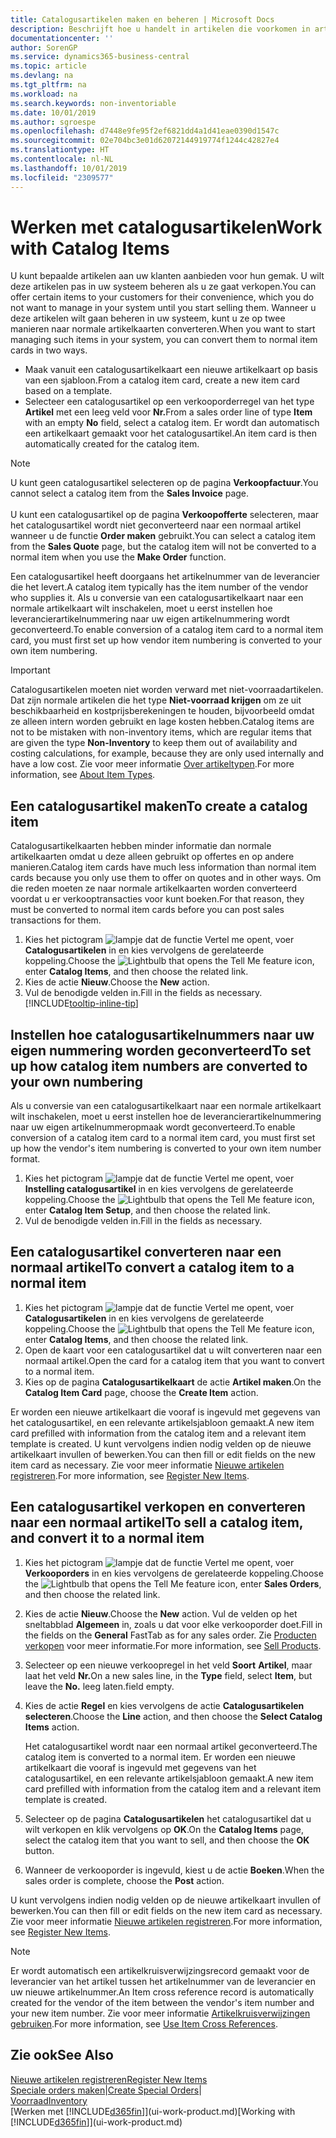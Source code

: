 ```yaml
---
title: Catalogusartikelen maken en beheren | Microsoft Docs
description: Beschrijft hoe u handelt in artikelen die voorkomen in artikellijsten van uw leveranciers, maar niet in uw eigen artikellijsten.
documentationcenter: ''
author: SorenGP
ms.service: dynamics365-business-central
ms.topic: article
ms.devlang: na
ms.tgt_pltfrm: na
ms.workload: na
ms.search.keywords: non-inventoriable
ms.date: 10/01/2019
ms.author: sgroespe
ms.openlocfilehash: d7448e9fe95f2ef6821dd4a1d41eae0390d1547c
ms.sourcegitcommit: 02e704bc3e01d62072144919774f1244c42827e4
ms.translationtype: HT
ms.contentlocale: nl-NL
ms.lasthandoff: 10/01/2019
ms.locfileid: "2309577"
---
```

# <a name="work-with-catalog-items"></a><span data-ttu-id="62287-103">Werken met catalogusartikelen</span><span class="sxs-lookup"><span data-stu-id="62287-103">Work with Catalog Items</span></span>
<span data-ttu-id="62287-104">U kunt bepaalde artikelen aan uw klanten aanbieden voor hun gemak. U wilt deze artikelen pas in uw systeem beheren als u ze gaat verkopen.</span><span class="sxs-lookup"><span data-stu-id="62287-104">You can offer certain items to your customers for their convenience, which you do not want to manage in your system until you start selling them.</span></span> <span data-ttu-id="62287-105">Wanneer u deze artikelen wilt gaan beheren in uw systeem, kunt u ze op twee manieren naar normale artikelkaarten converteren.</span><span class="sxs-lookup"><span data-stu-id="62287-105">When you want to start managing such items in your system, you can convert them to normal item cards in two ways.</span></span>

* <span data-ttu-id="62287-106">Maak vanuit een catalogusartikelkaart een nieuwe artikelkaart op basis van een sjabloon.</span><span class="sxs-lookup"><span data-stu-id="62287-106">From a catalog item card, create a new item card based on a template.</span></span>
* <span data-ttu-id="62287-107">Selecteer een catalogusartikel op een verkooporderregel van het type **Artikel** met een leeg veld voor **Nr.**</span><span class="sxs-lookup"><span data-stu-id="62287-107">From a sales order line of type **Item** with an empty **No** field, select a catalog item.</span></span> <span data-ttu-id="62287-108">Er wordt dan automatisch een artikelkaart gemaakt voor het catalogusartikel.</span><span class="sxs-lookup"><span data-stu-id="62287-108">An item card is then automatically created for the catalog item.</span></span>

> [!NOTE]  
> <span data-ttu-id="62287-109">U kunt geen catalogusartikel selecteren op de pagina **Verkoopfactuur**.</span><span class="sxs-lookup"><span data-stu-id="62287-109">You cannot select a catalog item from the **Sales Invoice** page.</span></span><br /><br />
> <span data-ttu-id="62287-110">U kunt een catalogusartikel op de pagina **Verkoopofferte** selecteren, maar het catalogusartikel wordt niet geconverteerd naar een normaal artikel wanneer u de functie **Order maken** gebruikt.</span><span class="sxs-lookup"><span data-stu-id="62287-110">You can select a catalog item from the **Sales Quote** page, but the catalog item will not be converted to a normal item when you use the **Make Order** function.</span></span>

<span data-ttu-id="62287-111">Een catalogusartikel heeft doorgaans het artikelnummer van de leverancier die het levert.</span><span class="sxs-lookup"><span data-stu-id="62287-111">A catalog item typically has the item number of the vendor who supplies it.</span></span> <span data-ttu-id="62287-112">Als u conversie van een catalogusartikelkaart naar een normale artikelkaart wilt inschakelen, moet u eerst instellen hoe leverancierartikelnummering naar uw eigen artikelnummering wordt geconverteerd.</span><span class="sxs-lookup"><span data-stu-id="62287-112">To enable conversion of a catalog item card to a normal item card, you must first set up how vendor item numbering is converted to your own item numbering.</span></span>   

> [!Important]
> <span data-ttu-id="62287-113">Catalogusartikelen moeten niet worden verward met niet-voorraadartikelen. Dat zijn normale artikelen die het type **Niet-voorraad krijgen** om ze uit beschikbaarheid en kostprijsberekeningen te houden, bijvoorbeeld omdat ze alleen intern worden gebruikt en lage kosten hebben.</span><span class="sxs-lookup"><span data-stu-id="62287-113">Catalog items are not to be mistaken with non-inventory items, which are regular items that are given the type **Non-Inventory** to keep them out of availability and costing calculations, for example, because they are only used internally and have a low cost.</span></span> <span data-ttu-id="62287-114">Zie voor meer informatie [Over artikeltypen](inventory-about-item-types.md).</span><span class="sxs-lookup"><span data-stu-id="62287-114">For more information, see [About Item Types](inventory-about-item-types.md).</span></span>

## <a name="to-create-a-catalog-item"></a><span data-ttu-id="62287-115">Een catalogusartikel maken</span><span class="sxs-lookup"><span data-stu-id="62287-115">To create a catalog item</span></span>
<span data-ttu-id="62287-116">Catalogusartikelkaarten hebben minder informatie dan normale artikelkaarten omdat u deze alleen gebruikt op offertes en op andere manieren.</span><span class="sxs-lookup"><span data-stu-id="62287-116">Catalog item cards have much less information than normal item cards because you only use them to offer on quotes and in other ways.</span></span> <span data-ttu-id="62287-117">Om die reden moeten ze naar normale artikelkaarten worden converteerd voordat u er verkooptransacties voor kunt boeken.</span><span class="sxs-lookup"><span data-stu-id="62287-117">For that reason, they must be converted to normal item cards before you can post sales transactions for them.</span></span>

1. <span data-ttu-id="62287-118">Kies het pictogram ![lampje dat de functie Vertel me opent](media/ui-search/search_small.png "Vertel me wat u wilt doen"), voer **Catalogusartikelen** in en kies vervolgens de gerelateerde koppeling.</span><span class="sxs-lookup"><span data-stu-id="62287-118">Choose the ![Lightbulb that opens the Tell Me feature](media/ui-search/search_small.png "Tell me what you want to do") icon, enter **Catalog Items**, and then choose the related link.</span></span>
2. <span data-ttu-id="62287-119">Kies de actie **Nieuw**.</span><span class="sxs-lookup"><span data-stu-id="62287-119">Choose the **New** action.</span></span>
3. <span data-ttu-id="62287-120">Vul de benodigde velden in.</span><span class="sxs-lookup"><span data-stu-id="62287-120">Fill in the fields as necessary.</span></span> [!INCLUDE[tooltip-inline-tip](includes/tooltip-inline-tip_md.md)]

## <a name="to-set-up-how-catalog-item-numbers-are-converted-to-your-own-numbering"></a><span data-ttu-id="62287-121">Instellen hoe catalogusartikelnummers naar uw eigen nummering worden geconverteerd</span><span class="sxs-lookup"><span data-stu-id="62287-121">To set up how catalog item numbers are converted to your own numbering</span></span>
<span data-ttu-id="62287-122">Als u conversie van een catalogusartikelkaart naar een normale artikelkaart wilt inschakelen, moet u eerst instellen hoe de leverancierartikelnummering naar uw eigen artikelnummeropmaak wordt geconverteerd.</span><span class="sxs-lookup"><span data-stu-id="62287-122">To enable conversion of a catalog item card to a normal item card, you must first set up how the vendor's item numbering is converted to your own item number format.</span></span>

1. <span data-ttu-id="62287-123">Kies het pictogram ![lampje dat de functie Vertel me opent](media/ui-search/search_small.png "Vertel me wat u wilt doen"), voer **Instelling catalogusartikel** in en kies vervolgens de gerelateerde koppeling.</span><span class="sxs-lookup"><span data-stu-id="62287-123">Choose the ![Lightbulb that opens the Tell Me feature](media/ui-search/search_small.png "Tell me what you want to do") icon, enter **Catalog Item Setup**, and then choose the related link.</span></span>
2. <span data-ttu-id="62287-124">Vul de benodigde velden in.</span><span class="sxs-lookup"><span data-stu-id="62287-124">Fill in the fields as necessary.</span></span>

## <a name="to-convert-a-catalog-item-to-a-normal-item"></a><span data-ttu-id="62287-125">Een catalogusartikel converteren naar een normaal artikel</span><span class="sxs-lookup"><span data-stu-id="62287-125">To convert a catalog item to a normal item</span></span>
1. <span data-ttu-id="62287-126">Kies het pictogram ![lampje dat de functie Vertel me opent](media/ui-search/search_small.png "Vertel me wat u wilt doen"), voer **Catalogusartikelen** in en kies vervolgens de gerelateerde koppeling.</span><span class="sxs-lookup"><span data-stu-id="62287-126">Choose the ![Lightbulb that opens the Tell Me feature](media/ui-search/search_small.png "Tell me what you want to do") icon, enter **Catalog Items**, and then choose the related link.</span></span>
2. <span data-ttu-id="62287-127">Open de kaart voor een catalogusartikel dat u wilt converteren naar een normaal artikel.</span><span class="sxs-lookup"><span data-stu-id="62287-127">Open the card for a catalog item that you want to convert to a normal item.</span></span>
3. <span data-ttu-id="62287-128">Kies op de pagina **Catalogusartikelkaart** de actie **Artikel maken**.</span><span class="sxs-lookup"><span data-stu-id="62287-128">On the **Catalog Item Card** page, choose the **Create Item** action.</span></span>

<span data-ttu-id="62287-129">Er worden een nieuwe artikelkaart die vooraf is ingevuld met gegevens van het catalogusartikel, en een relevante artikelsjabloon gemaakt.</span><span class="sxs-lookup"><span data-stu-id="62287-129">A new item card prefilled with information from the catalog item and a relevant item template is created.</span></span> <span data-ttu-id="62287-130">U kunt vervolgens indien nodig velden op de nieuwe artikelkaart invullen of bewerken.</span><span class="sxs-lookup"><span data-stu-id="62287-130">You can then fill or edit fields on the new item card as necessary.</span></span> <span data-ttu-id="62287-131">Zie voor meer informatie [Nieuwe artikelen registreren](inventory-how-register-new-items.md).</span><span class="sxs-lookup"><span data-stu-id="62287-131">For more information, see [Register New Items](inventory-how-register-new-items.md).</span></span>

## <a name="to-sell-a-catalog-item-and-convert-it-to-a-normal-item"></a><span data-ttu-id="62287-132">Een catalogusartikel verkopen en converteren naar een normaal artikel</span><span class="sxs-lookup"><span data-stu-id="62287-132">To sell a catalog item, and convert it to a normal item</span></span>
1. <span data-ttu-id="62287-133">Kies het pictogram ![lampje dat de functie Vertel me opent](media/ui-search/search_small.png "Vertel me wat u wilt doen"), voer **Verkooporders** in en kies vervolgens de gerelateerde koppeling.</span><span class="sxs-lookup"><span data-stu-id="62287-133">Choose the ![Lightbulb that opens the Tell Me feature](media/ui-search/search_small.png "Tell me what you want to do") icon, enter **Sales Orders**, and then choose the related link.</span></span>
2. <span data-ttu-id="62287-134">Kies de actie **Nieuw**.</span><span class="sxs-lookup"><span data-stu-id="62287-134">Choose the **New** action.</span></span> <span data-ttu-id="62287-135">Vul de velden op het sneltabblad **Algemeen** in, zoals u dat voor elke verkooporder doet.</span><span class="sxs-lookup"><span data-stu-id="62287-135">Fill in the fields on the **General** FastTab as for any sales order.</span></span> <span data-ttu-id="62287-136">Zie [Producten verkopen](sales-how-sell-products.md) voor meer informatie.</span><span class="sxs-lookup"><span data-stu-id="62287-136">For more information, see [Sell Products](sales-how-sell-products.md).</span></span>
3. <span data-ttu-id="62287-137">Selecteer op een nieuwe verkoopregel in het veld **Soort** **Artikel**, maar laat het veld **Nr.**</span><span class="sxs-lookup"><span data-stu-id="62287-137">On a new sales line, in the **Type** field, select **Item**, but leave the **No.**</span></span> <span data-ttu-id="62287-138">leeg laten.</span><span class="sxs-lookup"><span data-stu-id="62287-138">field empty.</span></span>
4. <span data-ttu-id="62287-139">Kies de actie **Regel** en kies vervolgens de actie **Catalogusartikelen selecteren**.</span><span class="sxs-lookup"><span data-stu-id="62287-139">Choose the **Line** action, and then choose the **Select Catalog Items** action.</span></span>

    <span data-ttu-id="62287-140">Het catalogusartikel wordt naar een normaal artikel geconverteerd.</span><span class="sxs-lookup"><span data-stu-id="62287-140">The catalog item is converted to a normal item.</span></span> <span data-ttu-id="62287-141">Er worden een nieuwe artikelkaart die vooraf is ingevuld met gegevens van het catalogusartikel, en een relevante artikelsjabloon gemaakt.</span><span class="sxs-lookup"><span data-stu-id="62287-141">A new item card prefilled with information from the catalog item and a relevant item template is created.</span></span>
5. <span data-ttu-id="62287-142">Selecteer op de pagina **Catalogusartikelen** het catalogusartikel dat u wilt verkopen en klik vervolgens op **OK**.</span><span class="sxs-lookup"><span data-stu-id="62287-142">On the **Catalog Items** page, select the catalog item that you want to sell, and then choose the **OK** button.</span></span>
6. <span data-ttu-id="62287-143">Wanneer de verkooporder is ingevuld, kiest u de actie **Boeken**.</span><span class="sxs-lookup"><span data-stu-id="62287-143">When the sales order is complete, choose the **Post** action.</span></span>

<span data-ttu-id="62287-144">U kunt vervolgens indien nodig velden op de nieuwe artikelkaart invullen of bewerken.</span><span class="sxs-lookup"><span data-stu-id="62287-144">You can then fill or edit fields on the new item card as necessary.</span></span> <span data-ttu-id="62287-145">Zie voor meer informatie [Nieuwe artikelen registreren](inventory-how-register-new-items.md).</span><span class="sxs-lookup"><span data-stu-id="62287-145">For more information, see [Register New Items](inventory-how-register-new-items.md).</span></span>

> [!NOTE]  
>   <span data-ttu-id="62287-146">Er wordt automatisch een artikelkruisverwijzingsrecord gemaakt voor de leverancier van het artikel tussen het artikelnummer van de leverancier en uw nieuwe artikelnummer.</span><span class="sxs-lookup"><span data-stu-id="62287-146">An Item cross reference record is automatically created for the vendor of the item between the vendor's item number and your new item number.</span></span> <span data-ttu-id="62287-147">Zie voor meer informatie [Artikelkruisverwijzingen gebruiken](inventory-how-use-item-cross-refs.md).</span><span class="sxs-lookup"><span data-stu-id="62287-147">For more information, see [Use Item Cross References](inventory-how-use-item-cross-refs.md).</span></span>

## <a name="see-also"></a><span data-ttu-id="62287-148">Zie ook</span><span class="sxs-lookup"><span data-stu-id="62287-148">See Also</span></span>
[<span data-ttu-id="62287-149">Nieuwe artikelen registreren</span><span class="sxs-lookup"><span data-stu-id="62287-149">Register New Items</span></span>](inventory-how-register-new-items.md)  
<span data-ttu-id="62287-150">[Speciale orders maken](sales-how-to-create-special-orders.md)|</span><span class="sxs-lookup"><span data-stu-id="62287-150">[Create Special Orders](sales-how-to-create-special-orders.md)|</span></span>  
[<span data-ttu-id="62287-151">Voorraad</span><span class="sxs-lookup"><span data-stu-id="62287-151">Inventory</span></span>](inventory-manage-inventory.md)  
<span data-ttu-id="62287-152">[Werken met [!INCLUDE[d365fin](includes/d365fin_md.md)]](ui-work-product.md)</span><span class="sxs-lookup"><span data-stu-id="62287-152">[Working with [!INCLUDE[d365fin](includes/d365fin_md.md)]](ui-work-product.md)</span></span>
